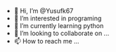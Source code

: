 - 👋 Hi, I’m @Yusufk67
- 👀 I’m interested in programing
- 🌱 I’m currently learning python
- 💞️ I’m looking to collaborate on ...
- 📫 How to reach me ...

<!---
Yusufk67/Yusufk67 is a ✨ special ✨ repository because its `README.md` (this file) appears on your GitHub profile.
You can click the Preview link to take a look at your changes.
--->

